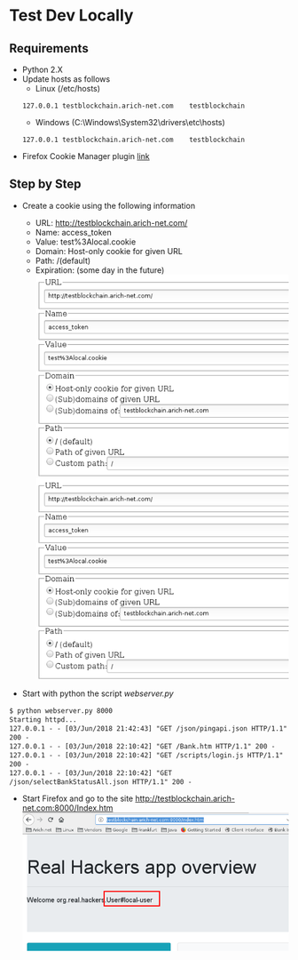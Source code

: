 # Test Dev Locally

## Requirements

* Python 2.X
* Update hosts as follows
  * Linux (/etc/hosts)
  ```
  127.0.0.1	testblockchain.arich-net.com	testblockchain
  ```
  * Windows (C:\Windows\System32\drivers\etc\hosts)
  ```
  127.0.0.1	testblockchain.arich-net.com	testblockchain
  ```
* Firefox Cookie Manager plugin [link](https://addons.mozilla.org/en-US/firefox/addon/a-cookie-manager/)

## Step by Step

* Create a cookie using the following information
  * URL: http://testblockchain.arich-net.com/
  * Name: access_token
  * Value: test%3Alocal.cookie
  * Domain: Host-only cookie for given URL
  * Path: /(default)
  * Expiration: (some day in the future)
  ![Create cookie 1][cookie1]
  ![Create cookie 1][cookie1]

* Start with python the script _webserver.py_
```
$ python webserver.py 8000
Starting httpd...
127.0.0.1 - - [03/Jun/2018 21:42:43] "GET /json/pingapi.json HTTP/1.1" 200 -
127.0.0.1 - - [03/Jun/2018 22:10:42] "GET /Bank.htm HTTP/1.1" 200 -
127.0.0.1 - - [03/Jun/2018 22:10:42] "GET /scripts/login.js HTTP/1.1" 200 -
127.0.0.1 - - [03/Jun/2018 22:10:42] "GET /json/selectBankStatusAll.json HTTP/1.1" 200 -
```

* Start Firefox and go to the site http://testblockchain.arich-net.com:8000/Index.htm
![firefox][firefox]

[cookie1]: https://raw.githubusercontent.com/arich-net/RealHackersCSHackaton/master/images/local_cookie.png
[cookie2]: https://raw.githubusercontent.com/arich-net/RealHackersCSHackaton/master/images/local_cookie_2.png
[firefox]: https://raw.githubusercontent.com/arich-net/RealHackersCSHackaton/master/images/firefox_browser.png